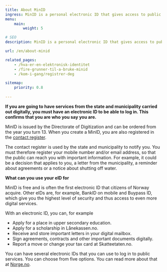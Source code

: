 ```yaml
---
title: About MinID
ingress: MinID is a personal electronic ID that gives access to public services at a significant level of security (level 3).
menu: 
    main:
        weight: 5

# SEO
description: MinID is a personal electronic ID that gives access to public services at a significant level of security (level 3).

url: /en/about-minid

related_pages:
    - /hva-er-en-elektronisk-identitet
    - /fire-grunner-til-a-bruke-minid
    - /kom-i-gang/registrer-deg

sitemap:
    priority: 0.8
    
---
```


**If you are going to have services from the state and municipality carried out digitally, you must have an electronic ID to be able to log in. This confirms that you are who you say you are.**

MinID is issued by the Directorate of Digitization and can be ordered from the year you turn 13. When you create a MinID, you are also registered in the [contact register](https://eid.difi.no/nb/kontakt-og-reservasjonsregisteret).

The contact register is used by the state and municipality to notify you. You must therefore register your mobile number and/or email address, so that the public can reach you with important information. For example, it could be a decision that applies to you, a letter from the municipality, a reminder about agreements or a notice about shutting off water.


**What can you use your eID for**

MinID is free and is often the first electronic ID that citizens of Norway acquire. Other eIDs are, for example, BankID on mobile and Buypass ID, which give you the highest level of security and thus access to even more digital services.

With an electronic ID, you can, for example

 - Apply for a place in upper secondary education.
 - Apply for a scholarship in Lånekassen.no.
 - Receive and store important letters in your digital mailbox.
 - Sign agreements, contracts and other important documents digitally.
 - Report a move or change your tax card at Skatteetaten.no.

You can have several electronic IDs that you can use to log in to public services. You can choose from five options. You can read more about that at [Norge.no](https://www.norge.no/en/digital-citizen/electronic-id).